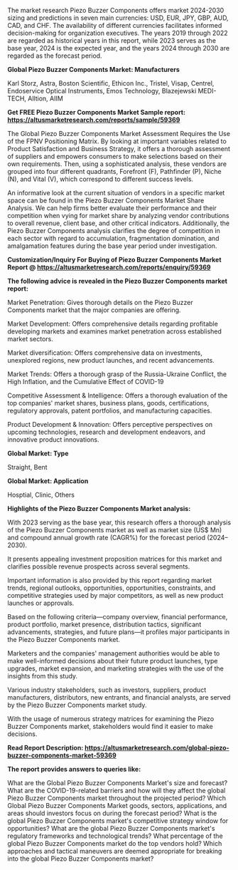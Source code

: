 The market research Piezo Buzzer Components offers market 2024-2030 sizing and predictions in seven main currencies: USD, EUR, JPY, GBP, AUD, CAD, and CHF. The availability of different currencies facilitates informed decision-making for organization executives. The years 2019 through 2022 are regarded as historical years in this report, while 2023 serves as the base year, 2024 is the expected year, and the years 2024 through 2030 are regarded as the forecast period.

<b>Global Piezo Buzzer Components Market: Manufacturers</b>

Karl Storz, Astra, Boston Scientific, Ethicon Inc., Tristel, Visap, Centrel, Endoservice Optical Instruments, Emos Technology, Blazejewski MEDI-TECH, Alltion, AIIM

<b>Get FREE Piezo Buzzer Components Market Sample report: <a href="https://altusmarketresearch.com/reports/sample/59369">https://altusmarketresearch.com/reports/sample/59369</a></b>

The Global Piezo Buzzer Components Market Assessment Requires the Use of the FPNV Positioning Matrix. By looking at important variables related to Product Satisfaction and Business Strategy, it offers a thorough assessment of suppliers and empowers consumers to make selections based on their own requirements. Then, using a sophisticated analysis, these vendors are grouped into four different quadrants, Forefront (F), Pathfinder (P), Niche (N), and Vital (V), which correspond to different success levels.

An informative look at the current situation of vendors in a specific market space can be found in the Piezo Buzzer Components Market Share Analysis. We can help firms better evaluate their performance and their competition when vying for market share by analyzing vendor contributions to overall revenue, client base, and other critical indicators. Additionally, the Piezo Buzzer Components analysis clarifies the degree of competition in each sector with regard to accumulation, fragmentation domination, and amalgamation features during the base year period under investigation.

<b>Customization/Inquiry For Buying of Piezo Buzzer Components Market Report @ <a href="https://altusmarketresearch.com/reports/enquiry/59369">https://altusmarketresearch.com/reports/enquiry/59369</a></b>

<b>The following advice is revealed in the Piezo Buzzer Components market report:</b>

Market Penetration: Gives thorough details on the Piezo Buzzer Components market that the major companies are offering.

Market Development: Offers comprehensive details regarding profitable developing markets and examines market penetration across established market sectors.

Market diversification: Offers comprehensive data on investments, unexplored regions, new product launches, and recent advancements.

Market Trends: Offers a thorough grasp of the Russia-Ukraine Conflict, the High Inflation, and the Cumulative Effect of COVID-19

Competitive Assessment &amp; Intelligence: Offers a thorough evaluation of the top companies' market shares, business plans, goods, certifications, regulatory approvals, patent portfolios, and manufacturing capacities.

Product Development &amp; Innovation: Offers perceptive perspectives on upcoming technologies, research and development endeavors, and innovative product innovations.

<b>Global Market: Type</b>

Straight, Bent

<b>Global Market: Application</b>

Hosptial, Clinic, Others

<b>Highlights of the Piezo Buzzer Components Market analysis:</b>

With 2023 serving as the base year, this research offers a thorough analysis of the Piezo Buzzer Components market as well as market size (US$ Mn) and compound annual growth rate (CAGR%) for the forecast period (2024–2030).

It presents appealing investment proposition matrices for this market and clarifies possible revenue prospects across several segments.

Important information is also provided by this report regarding market trends, regional outlooks, opportunities, opportunities, constraints, and competitive strategies used by major competitors, as well as new product launches or approvals.

Based on the following criteria—company overview, financial performance, product portfolio, market presence, distribution tactics, significant advancements, strategies, and future plans—it profiles major participants in the Piezo Buzzer Components market.

Marketers and the companies' management authorities would be able to make well-informed decisions about their future product launches, type upgrades, market expansion, and marketing strategies with the use of the insights from this study.

Various industry stakeholders, such as investors, suppliers, product manufacturers, distributors, new entrants, and financial analysts, are served by the Piezo Buzzer Components market study.

With the usage of numerous strategy matrices for examining the Piezo Buzzer Components market, stakeholders would find it easier to make decisions.

<b>Read Report Description: <a href="https://altusmarketresearch.com/global-piezo-buzzer-components-market-59369">https://altusmarketresearch.com/global-piezo-buzzer-components-market-59369</a></b>

<b>The report provides answers to queries like:</b>

What are the Global Piezo Buzzer Components Market's size and forecast?
What are the COVID-19-related barriers and how will they affect the global Piezo Buzzer Components market throughout the projected period?
Which Global Piezo Buzzer Components Market goods, sectors, applications, and areas should investors focus on during the forecast period?
What is the global Piezo Buzzer Components market's competitive strategy window for opportunities?
What are the global Piezo Buzzer Components market's regulatory frameworks and technological trends?
What percentage of the global Piezo Buzzer Components market do the top vendors hold?
Which approaches and tactical maneuvers are deemed appropriate for breaking into the global Piezo Buzzer Components market?
